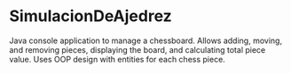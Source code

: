 # SimulacionDeAjedrez
Java console application to manage a chessboard. Allows adding, moving, and removing pieces, displaying the board, and calculating total piece value. Uses OOP design with entities for each chess piece.
